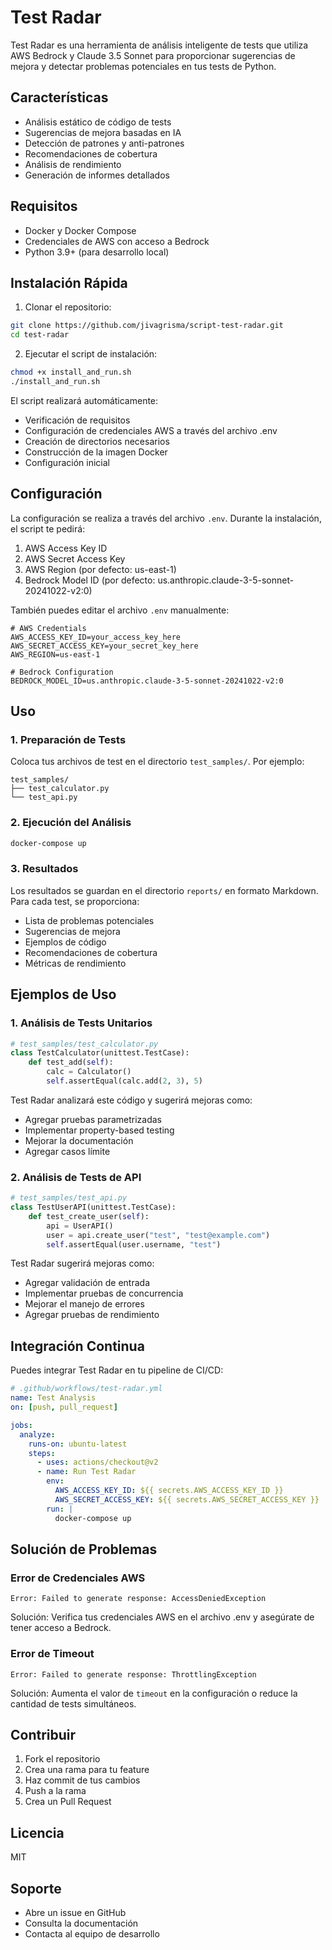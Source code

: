 # Test Radar

Test Radar es una herramienta de análisis inteligente de tests que utiliza AWS Bedrock y Claude 3.5 Sonnet para proporcionar sugerencias de mejora y detectar problemas potenciales en tus tests de Python.

## Características

- Análisis estático de código de tests
- Sugerencias de mejora basadas en IA
- Detección de patrones y anti-patrones
- Recomendaciones de cobertura
- Análisis de rendimiento
- Generación de informes detallados

## Requisitos

- Docker y Docker Compose
- Credenciales de AWS con acceso a Bedrock
- Python 3.9+ (para desarrollo local)

## Instalación Rápida

1. Clonar el repositorio:
```bash
git clone https://github.com/jivagrisma/script-test-radar.git
cd test-radar
```

2. Ejecutar el script de instalación:
```bash
chmod +x install_and_run.sh
./install_and_run.sh
```

El script realizará automáticamente:
- Verificación de requisitos
- Configuración de credenciales AWS a través del archivo .env
- Creación de directorios necesarios
- Construcción de la imagen Docker
- Configuración inicial

## Configuración

La configuración se realiza a través del archivo `.env`. Durante la instalación, el script te pedirá:

1. AWS Access Key ID
2. AWS Secret Access Key
3. AWS Region (por defecto: us-east-1)
4. Bedrock Model ID (por defecto: us.anthropic.claude-3-5-sonnet-20241022-v2:0)

También puedes editar el archivo `.env` manualmente:

```env
# AWS Credentials
AWS_ACCESS_KEY_ID=your_access_key_here
AWS_SECRET_ACCESS_KEY=your_secret_key_here
AWS_REGION=us-east-1

# Bedrock Configuration
BEDROCK_MODEL_ID=us.anthropic.claude-3-5-sonnet-20241022-v2:0
```

## Uso

### 1. Preparación de Tests

Coloca tus archivos de test en el directorio `test_samples/`. Por ejemplo:

```
test_samples/
├── test_calculator.py
└── test_api.py
```

### 2. Ejecución del Análisis

```bash
docker-compose up
```

### 3. Resultados

Los resultados se guardan en el directorio `reports/` en formato Markdown. Para cada test, se proporciona:

- Lista de problemas potenciales
- Sugerencias de mejora
- Ejemplos de código
- Recomendaciones de cobertura
- Métricas de rendimiento

## Ejemplos de Uso

### 1. Análisis de Tests Unitarios
```python
# test_samples/test_calculator.py
class TestCalculator(unittest.TestCase):
    def test_add(self):
        calc = Calculator()
        self.assertEqual(calc.add(2, 3), 5)
```

Test Radar analizará este código y sugerirá mejoras como:
- Agregar pruebas parametrizadas
- Implementar property-based testing
- Mejorar la documentación
- Agregar casos límite

### 2. Análisis de Tests de API
```python
# test_samples/test_api.py
class TestUserAPI(unittest.TestCase):
    def test_create_user(self):
        api = UserAPI()
        user = api.create_user("test", "test@example.com")
        self.assertEqual(user.username, "test")
```

Test Radar sugerirá mejoras como:
- Agregar validación de entrada
- Implementar pruebas de concurrencia
- Mejorar el manejo de errores
- Agregar pruebas de rendimiento

## Integración Continua

Puedes integrar Test Radar en tu pipeline de CI/CD:

```yaml
# .github/workflows/test-radar.yml
name: Test Analysis
on: [push, pull_request]

jobs:
  analyze:
    runs-on: ubuntu-latest
    steps:
      - uses: actions/checkout@v2
      - name: Run Test Radar
        env:
          AWS_ACCESS_KEY_ID: ${{ secrets.AWS_ACCESS_KEY_ID }}
          AWS_SECRET_ACCESS_KEY: ${{ secrets.AWS_SECRET_ACCESS_KEY }}
        run: |
          docker-compose up
```

## Solución de Problemas

### Error de Credenciales AWS
```
Error: Failed to generate response: AccessDeniedException
```
Solución: Verifica tus credenciales AWS en el archivo .env y asegúrate de tener acceso a Bedrock.

### Error de Timeout
```
Error: Failed to generate response: ThrottlingException
```
Solución: Aumenta el valor de `timeout` en la configuración o reduce la cantidad de tests simultáneos.

## Contribuir

1. Fork el repositorio
2. Crea una rama para tu feature
3. Haz commit de tus cambios
4. Push a la rama
5. Crea un Pull Request

## Licencia

MIT

## Soporte

- Abre un issue en GitHub
- Consulta la documentación
- Contacta al equipo de desarrollo

